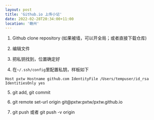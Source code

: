 ```yaml
---
layout: post
title: 'Github.io 上传小记'
date: 2022-02-28T20:34:00+11:00
location: '赣州'
---
```


1. Github clone repository (如果被墙，可以开全局；或者直接下载仓库)

2. 编辑文件

3. 把私钥找到，位置确定好

4. 在`~/.ssh/config`里配置私钥，样板如下

`
Host pxtw
Hostname github.com
IdentityFile /Users/tempuser/id_rsa
IdentitiesOnly yes
`

5. git add, git commit

6. git remote set-url origin git@pxtw:pxtw/pxtw.github.io

7. git push 或者 git push -v origin


